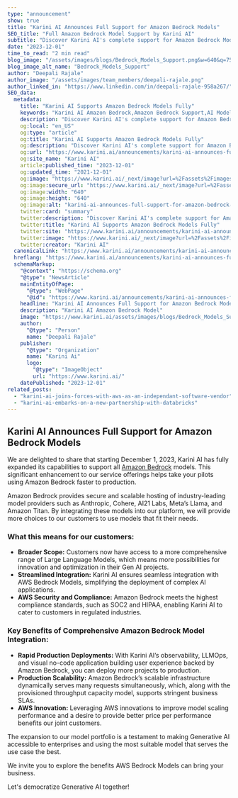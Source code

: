 ```yaml
---
type: "announcement"
show: true
title: "Karini AI Announces Full Support for Amazon Bedrock Models"
SEO_title: "Full Amazon Bedrock Model Support by Karini AI"
subtitle: "Discover Karini AI's complete support for Amazon Bedrock Models, enhancing AI solutions with robust, scalable, and versatile AI model integration."
date: "2023-12-01"
time_to_read: "2 min read"
blog_image: "/assets/images/blogs/Bedrock_Models_Support.png&w=640&q=75"
blog_image_alt_name: "Bedrock_Models_Support"
author: "Deepali Rajale"
author_image: "/assets/images/team_members/deepali-rajale.png"
author_linked_in: "https://www.linkedin.com/in/deepali-rajale-958a267/"
SEO_data:
  metadata:
    title: "Karini AI Supports Amazon Bedrock Models Fully"
    keywords: "Karini AI Amazon Bedrock,Amazon Bedrock Support,AI Model Integration Karini,Bedrock Models Karini AI,Generative AI Amazon Bedrock"
    description: "Discover Karini AI's complete support for Amazon Bedrock Models, enhancing AI solutions with robust, scalable, and versatile AI model integration."
    og:local: "en_US"
    og:type: "article"
    og:title: "Karini AI Supports Amazon Bedrock Models Fully"
    og:description: "Discover Karini AI's complete support for Amazon Bedrock Models, enhancing AI solutions with robust, scalable, and versatile AI model integration."
    og:url: "https://www.karini.ai/announcements/karini-ai-announces-full-support-for-amazon-bedrock-models"
    og:site_name: "Karini AI"
    article:published_time: "2023-12-01"
    og:updated_time: "2021-12-01"
    og:image: "https://www.karini.ai/_next/image?url=%2Fassets%2Fimages%2Fblogs%2FBedrock_Models_Support.png&w=640&q=75"
    og:image:secure_url: "https://www.karini.ai/_next/image?url=%2Fassets%2Fimages%2Fblogs%2FBedrock_Models_Support.png&w=640&q=75"
    og:image:width: "640"
    og:image:height: "640"
    og:image:alt: "karini-ai-announces-full-support-for-amazon-bedrock-models"
    twitter:card: "summary"
    twitter:description: "Discover Karini AI's complete support for Amazon Bedrock Models, enhancing AI solutions with robust, scalable, and versatile AI model integration."
    twitter:title: "Karini AI Supports Amazon Bedrock Models Fully"
    twitter:site: "https://www.karini.ai/announcements/karini-ai-announces-full-support-for-amazon-bedrock-models"
    twitter:image: "https://www.karini.ai/_next/image?url=%2Fassets%2Fimages%2Fblogs%2FBedrock_Models_Support.png&w=640&q=75"
    twitter:creator: "Karini AI"
  canonicalLink: "https://www.karini.ai/announcements/karini-ai-announces-full-support-for-amazon-bedrock-models"
  hreflang: "https://www.karini.ai/announcements/karini-ai-announces-full-support-for-amazon-bedrock-models"
  schemaMarkup:
    "@context": "https://schema.org"
    "@type": "NewsArticle"
    mainEntityOfPage:
      "@type": "WebPage"
      "@id": "https://www.karini.ai/announcements/karini-ai-announces-full-support-for-amazon-bedrock-models"
    headline: "Karini AI Announces Full Support for Amazon Bedrock Models"
    description: "Karini AI Amazon Bedrock Model"
    image: "https://www.karini.ai/assets/images/blogs/Bedrock_Models_Support.png"
    author:
      "@type": "Person"
      name: "Deepali Rajale"
    publisher:
      "@type": "Organization"
      name: "Karini Ai"
      logo:
        "@type": "ImageObject"
        url: "https://www.karini.ai/"
    datePublished: "2023-12-01"
related_posts:
  - "karini-ai-joins-forces-with-aws-as-an-independant-software-vendor"
  - "karini-ai-embarks-on-a-new-partnership-with-databricks"
---
```


## Karini AI Announces Full Support for Amazon Bedrock Models

We are delighted to share that starting December 1, 2023, Karini AI has fully expanded its capabilities to support all [Amazon Bedrock](https://aws.amazon.com/bedrock/) models. This significant enhancement to our service offerings helps take your pilots using Amazon Bedrock faster to production.

Amazon Bedrock provides secure and scalable hosting of industry-leading model providers such as Anthropic, Cohere, AI21 Labs, Meta’s Llama, and Amazon Titan. By integrating these models into our platform, we will provide more choices to our customers to use models that fit their needs.

### What this means for our customers:

- **Broader Scope:** Customers now have access to a more comprehensive range of Large Language Models, which means more possibilities for innovation and optimization in their Gen AI projects.
- **Streamlined Integration:** Karini AI ensures seamless integration with AWS Bedrock Models, simplifying the deployment of complex AI applications.
- **AWS Security and Compliance:** Amazon Bedrock meets the highest compliance standards, such as SOC2 and HIPAA, enabling Karini AI to cater to customers in regulated industries.

### Key Benefits of Comprehensive Amazon Bedrock Model Integration:

- **Rapid Production Deployments:** With Karini AI’s observability, LLMOps, and visual no-code application building user experience backed by Amazon Bedrock, you can deploy more projects to production.
- **Production Scalability:** Amazon Bedrock’s scalable infrastructure dynamically serves many requests simultaneously, which, along with the provisioned throughput capacity model, supports stringent business SLAs.
- **AWS Innovation:** Leveraging AWS innovations to improve model scaling performance and a desire to provide better price per performance benefits our joint customers.

The expansion to our model portfolio is a testament to making Generative AI accessible to enterprises and using the most suitable model that serves the use case the best.

We invite you to explore the benefits AWS Bedrock Models can bring your business.

Let's democratize Generative AI together!

